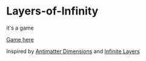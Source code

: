 # Layers-of-Infinity
it's a game

[Game here](https://dragon77mathbye.github.io/Layers-of-Infinity/game.html)

Inspired by [Antimatter Dimensions](https://ivark.github.io) and [Infinite Layers](https://dan-simon.github.io/misc/b2/)

